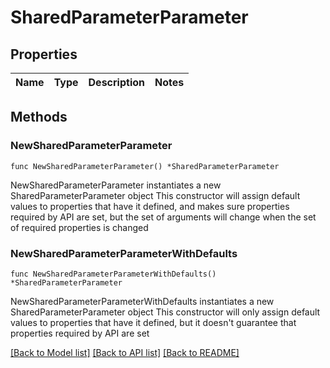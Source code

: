 # SharedParameterParameter

## Properties

Name | Type | Description | Notes
------------ | ------------- | ------------- | -------------

## Methods

### NewSharedParameterParameter

`func NewSharedParameterParameter() *SharedParameterParameter`

NewSharedParameterParameter instantiates a new SharedParameterParameter object
This constructor will assign default values to properties that have it defined,
and makes sure properties required by API are set, but the set of arguments
will change when the set of required properties is changed

### NewSharedParameterParameterWithDefaults

`func NewSharedParameterParameterWithDefaults() *SharedParameterParameter`

NewSharedParameterParameterWithDefaults instantiates a new SharedParameterParameter object
This constructor will only assign default values to properties that have it defined,
but it doesn't guarantee that properties required by API are set


[[Back to Model list]](../README.md#documentation-for-models) [[Back to API list]](../README.md#documentation-for-api-endpoints) [[Back to README]](../README.md)


